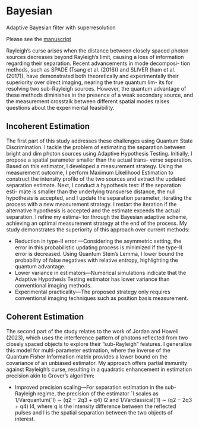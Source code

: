 # Bayesian
Adaptive Bayesian filter with superresolution

Please see the [manuscript](https://www.overleaf.com/read/qxbjvpfmxjbx#620593)


Rayleigh’s curse arises when the distance between closely spaced photon sources decreases beyond Rayleigh’s
limit, causing a loss of information regarding their separation. Recent advancements in mode decomposi-
tion methods, such as SPADE (Tsang et al. (2016)) and SLIVER (ham et al. (2017)), have demonstrated
both theoretically and experimentally their superiority over direct imaging, nearing the true quantum lim-
its for resolving two sub-Rayleigh sources. However, the quantum advantage of these methods diminishes
in the presence of a weak secondary source, and the measurement crosstalk between different spatial modes
raises questions about the experimental feasibility.

## Incoherent Estimation

The first part of this study addresses these challenges using Quantum State
Discrimination. I tackle the problem of estimating the separation between bright and dim photon sources
using Adaptive Hypothesis Testing. Initially, I propose a spatial parameter smaller than the actual trans-
verse separation. Based on this estimator, I developed a measurement strategy. Using the measurement
outcome, I perform Maximum Likelihood Estimation to construct the intensity profile of the two sources
and extract the updated separation estimate. Next, I conduct a hypothesis test: if the separation esti-
mate is smaller than the underlying transverse distance, the null hypothesis is accepted, and I update the
separation parameter, iterating the process with a new measurement strategy. I restart the iteration if
the alternative hypothesis is accepted and the estimate exceeds the actual separation. I refine my estima-
tor through the Bayesian adaptive scheme, achieving an optimal measurement strategy at the end of the
process. My study demonstrates the superiority of this approach over current methods:
- Reduction in type-II error —Considering the asymmetric setting, the error in this probabilistic updating
process is minimized if the type-II error is decreased. Using Quantum Stein’s Lemma, I lower bound
the probability of false negatives with relative entropy, highlighting the quantum advantage.
- Lower variance in estimators—Numerical simulations indicate that the Adaptive Hypothesis Testing
estimator has lower variance than conventional imaging methods.
- Experimental practicality—The proposed strategy only requires conventional imaging techniques such
as position basis measurement.

## Coherent Estimation

The second part of the study relates to the work of Jordan and Howell (2023),
which uses the interference pattern of photons reflected from two closely spaced objects to explore their
”sub-Rayleigh” features. I generalize this model for multi-parameter estimation, where the inverse of the
Quantum Fisher Information matrix provides a lower bound on the covariance of an unbiased estimator.
My approach offers partial immunity against Rayleigh’s curse, resulting in a quadratic enhancement in
estimation precision akin to Grover’s algorithm:
- Improved precision scaling—For separation estimation in the sub-Rayleigh regime, the precision of the
estimator ˆl scales as 1/Varquantum(ˆl) ∼ (q2 − 2q3 + q4) l2 and 1/Varclassical(ˆl) ∼ (q2 − 2q3 + q4) l4,
where q is the intensity difference between the reflected pulses and l is the spatial separation between
the two objects of interest.
